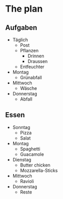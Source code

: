 # The plan

## Aufgaben
- Täglich
  - Post
  - Pflanzen
    - Drinnen
    - Draussen
  - Entfeuchter
- Montag
  - Grünabfall
- Mittwoch
  - Wäsche
- Donnerstag
  - Abfall

## Essen
- Sonntag
  - Pizza
  - Salat
- Montag
  - Spaghetti
  - Guacamole
- Dienstag
  - Butter chicken
  - Mozzarella-Sticks
- Mittwoch
  - Ravioli
- Donnerstag
  - Reste

